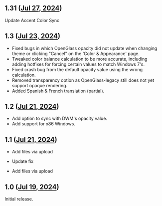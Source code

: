 ## 1.31 ([Jul 27, 2024](https://github.com/ramensoftware/windhawk-mods/blob/bced7ea8ac93c0d05793f47258136e80da4e065d/mods/accent-color-sync.wh.cpp))

Update Accent Color Sync

## 1.3 ([Jul 23, 2024](https://github.com/ramensoftware/windhawk-mods/blob/7c4df7d217e3e09907079ed0d5a13df0cf64d5f0/mods/accent-color-sync.wh.cpp))

* Fixed bugs in which OpenGlass opacity did not update when changing theme or clicking "Cancel" on the 'Color & Appearance' page.
* Tweaked color balance calculation to be more accurate, including adding hotfixes for forcing certain values to match Windows 7's.
* Fixed crash bug from the default opacity value using the wrong calculation.
* Removed transparency option as OpenGlass-legacy still does not yet support opaque rendering.
* Added Spanish & French translation (partial).

## 1.2 ([Jul 21, 2024](https://github.com/ramensoftware/windhawk-mods/blob/120bd157b2a8eb1c99a1ebd8363686cbc40de906/mods/accent-color-sync.wh.cpp))

* Add option to sync with DWM's opacity value.
* Add support for x86 Windows.

## 1.1 ([Jul 21, 2024](https://github.com/ramensoftware/windhawk-mods/blob/45b792a63461caa9ac8c5864b83fcf26d724e549/mods/accent-color-sync.wh.cpp))

* Add files via upload

* Update fix

* Add files via upload

## 1.0 ([Jul 19, 2024](https://github.com/ramensoftware/windhawk-mods/blob/7bc74ba3694b934452c45f010dda182d70c1e222/mods/accent-color-sync.wh.cpp))

Initial release.
